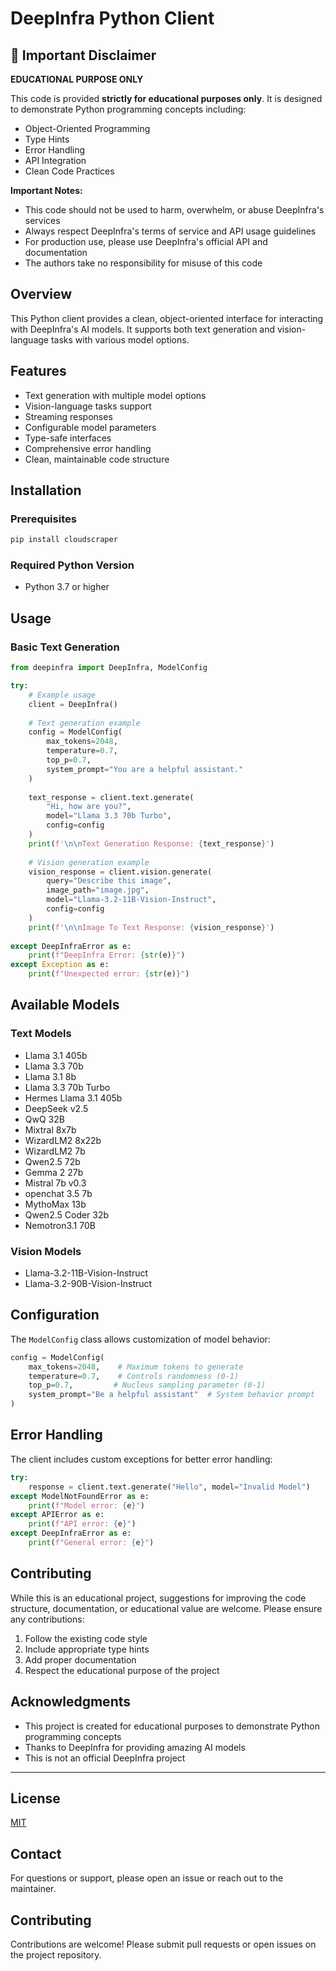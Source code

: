 # DeepInfra Python Client


## 🚨 Important Disclaimer

**EDUCATIONAL PURPOSE ONLY**

This code is provided **strictly for educational purposes only**. It is designed to demonstrate Python programming concepts including:
- Object-Oriented Programming
- Type Hints
- Error Handling
- API Integration
- Clean Code Practices

**Important Notes:**
- This code should not be used to harm, overwhelm, or abuse DeepInfra's services
- Always respect DeepInfra's terms of service and API usage guidelines
- For production use, please use DeepInfra's official API and documentation
- The authors take no responsibility for misuse of this code

## Overview

This Python client provides a clean, object-oriented interface for interacting with DeepInfra's AI models. It supports both text generation and vision-language tasks with various model options.

## Features

- Text generation with multiple model options
- Vision-language tasks support
- Streaming responses
- Configurable model parameters
- Type-safe interfaces
- Comprehensive error handling
- Clean, maintainable code structure

## Installation

### Prerequisites

```bash
pip install cloudscraper
```

### Required Python Version
- Python 3.7 or higher

## Usage

### Basic Text Generation

```python
from deepinfra import DeepInfra, ModelConfig

try:
    # Example usage
    client = DeepInfra()
    
    # Text generation example
    config = ModelConfig(
        max_tokens=2048,
        temperature=0.7,
        top_p=0.7,
        system_prompt="You are a helpful assistant."
    )
    
    text_response = client.text.generate(
        "Hi, how are you?",
        model="Llama 3.3 70b Turbo",
        config=config
    )
    print(f'\n\nText Generation Response: {text_response}')
    
    # Vision generation example
    vision_response = client.vision.generate(
        query="Describe this image",
        image_path="image.jpg",
        model="Llama-3.2-11B-Vision-Instruct",
        config=config
    )
    print(f'\n\nImage To Text Response: {vision_response}')
    
except DeepInfraError as e:
    print(f"DeepInfra Error: {str(e)}")
except Exception as e:
    print(f"Unexpected error: {str(e)}")
```

## Available Models

### Text Models
- Llama 3.1 405b
- Llama 3.3 70b
- Llama 3.1 8b
- Llama 3.3 70b Turbo
- Hermes Llama 3.1 405b
- DeepSeek v2.5
- QwQ 32B
- Mixtral 8x7b
- WizardLM2 8x22b
- WizardLM2 7b
- Qwen2.5 72b
- Gemma 2 27b
- Mistral 7b v0.3
- openchat 3.5 7b
- MythoMax 13b
- Qwen2.5 Coder 32b
- Nemotron3.1 70B

### Vision Models
- Llama-3.2-11B-Vision-Instruct
- Llama-3.2-90B-Vision-Instruct

## Configuration

The `ModelConfig` class allows customization of model behavior:

```python
config = ModelConfig(
    max_tokens=2048,    # Maximum tokens to generate
    temperature=0.7,    # Controls randomness (0-1)
    top_p=0.7,         # Nucleus sampling parameter (0-1)
    system_prompt="Be a helpful assistant"  # System behavior prompt
)
```

## Error Handling

The client includes custom exceptions for better error handling:

```python
try:
    response = client.text.generate("Hello", model="Invalid Model")
except ModelNotFoundError as e:
    print(f"Model error: {e}")
except APIError as e:
    print(f"API error: {e}")
except DeepInfraError as e:
    print(f"General error: {e}")
```

## Contributing

While this is an educational project, suggestions for improving the code structure, documentation, or educational value are welcome. Please ensure any contributions:

1. Follow the existing code style
2. Include appropriate type hints
3. Add proper documentation
4. Respect the educational purpose of the project

## Acknowledgments

- This project is created for educational purposes to demonstrate Python programming concepts
- Thanks to DeepInfra for providing amazing AI models
- This is not an official DeepInfra project

---

## License

[MIT](https://choosealicense.com/licenses/mit/)

## Contact
For questions or support, please open an issue or reach out to the maintainer.

## Contributing

Contributions are welcome! Please submit pull requests or open issues on the project repository.
